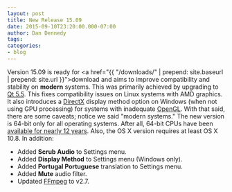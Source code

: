 ```yaml
---
layout: post
title: New Release 15.09
date: 2015-09-10T23:20:00.000-07:00
author: Dan Dennedy
tags: 
categories:
- blog
---
```


Version 15.09 is ready for <a href="{{  "/downloads/" | prepend: site.baseurl | prepend: site.url }}">download</a> and aims to improve compatibility and stability on <b>modern</b> systems. This was primarily achieved by upgrading to <a href="http://www.qt.io/qt5-5/">Qt 5.5</a>. This fixes compatibility issues on Linux systems with AMD graphics. It also introduces a <a href="https://en.wikipedia.org/wiki/DirectX">DirectX</a> display method option on Windows (when not using GPU processing) for systems with inadequate <a href="https://en.wikipedia.org/wiki/OpenGL">OpenGL</a>. With that said, there are some caveats; notice we said "modern systems." The new version is 64-bit only for all operating systems. After all, 64-bit CPUs have been <a href="https://en.wikipedia.org/wiki/AMD_K8">available for nearly 12 years</a>. Also, the OS X version requires at least OS X 10.8. In addition:
<ul><li>Added <b>Scrub Audio</b> to Settings menu.</li><li>Added <b>Display Method</b> to Settings menu (Windows only).</li><li>Added <b>Portugal Portuguese</b> translation to Settings menu.</li><li>Added <b>Mute</b> audio filter.</li><li>Updated <a href="http://www.ffmpeg.org/">FFmpeg</a> to v2.7.</li></ul>
